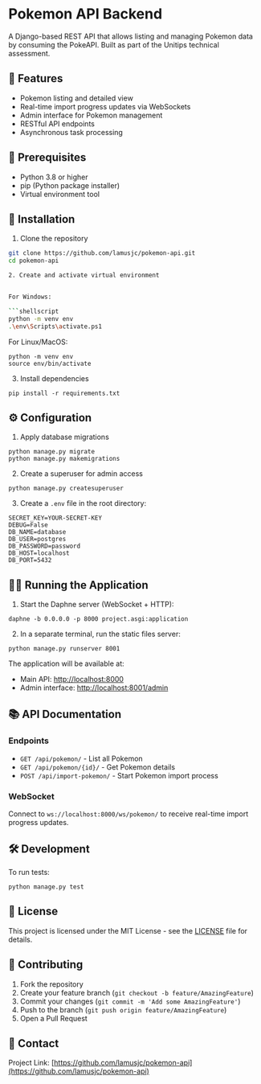 # Pokemon API Backend

A Django-based REST API that allows listing and managing Pokemon data by consuming the PokeAPI. Built as part of the Unitips technical assessment.

## 🌟 Features

- Pokemon listing and detailed view
- Real-time import progress updates via WebSockets
- Admin interface for Pokemon management
- RESTful API endpoints
- Asynchronous task processing

## 🔧 Prerequisites

- Python 3.8 or higher
- pip (Python package installer)
- Virtual environment tool

## 🚀 Installation

1. Clone the repository

````bash
git clone https://github.com/lamusjc/pokemon-api.git
cd pokemon-api

2. Create and activate virtual environment


For Windows:

```shellscript
python -m venv env
.\env\Scripts\activate.ps1
````

For Linux/MacOS:

```shellscript
python -m venv env
source env/bin/activate
```

3. Install dependencies

```shellscript
pip install -r requirements.txt
```

## ⚙️ Configuration

1. Apply database migrations

```shellscript
python manage.py migrate
python manage.py makemigrations
```

2. Create a superuser for admin access

```shellscript
python manage.py createsuperuser
```

3. Create a `.env` file in the root directory:

```env
SECRET_KEY=YOUR-SECRET-KEY
DEBUG=False
DB_NAME=database
DB_USER=postgres
DB_PASSWORD=password
DB_HOST=localhost
DB_PORT=5432
```

## 🏃‍♂️ Running the Application

1. Start the Daphne server (WebSocket + HTTP):

```shellscript
daphne -b 0.0.0.0 -p 8000 project.asgi:application
```

2. In a separate terminal, run the static files server:

```shellscript
python manage.py runserver 8001
```

The application will be available at:

- Main API: [http://localhost:8000](http://localhost:8000)
- Admin interface: [http://localhost:8001/admin](http://localhost:8001/admin)

## 📚 API Documentation

### Endpoints

- `GET /api/pokemon/` - List all Pokemon
- `GET /api/pokemon/{id}/` - Get Pokemon details
- `POST /api/import-pokemon/` - Start Pokemon import process

### WebSocket

Connect to `ws://localhost:8000/ws/pokemon/` to receive real-time import progress updates.

## 🛠️ Development

To run tests:

```shellscript
python manage.py test
```

## 📝 License

This project is licensed under the MIT License - see the [LICENSE](LICENSE) file for details.

## 👥 Contributing

1. Fork the repository
2. Create your feature branch (`git checkout -b feature/AmazingFeature`)
3. Commit your changes (`git commit -m 'Add some AmazingFeature'`)
4. Push to the branch (`git push origin feature/AmazingFeature`)
5. Open a Pull Request

## 📧 Contact

Project Link: [https://github.com/lamusjc/pokemon-api](https://github.com/lamusjc/pokemon-api)